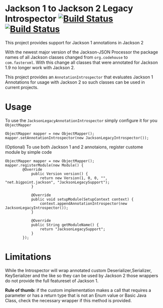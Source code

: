# Jackson 1 to Jackson 2 Legacy Introspector [![Build Status](https://travis-ci.org/Laures/jackson-legacy-introspector.png)](https://travis-ci.org/Laures/jackson-legacy-introspector) [![Build Status](https://buildhive.cloudbees.com/job/Laures/job/jackson-legacy-introspector/badge/icon)](https://buildhive.cloudbees.com/job/Laures/job/jackson-legacy-introspector/)
This project provides support for Jackson 1 annotations in Jackson 2

With the newest major version of the Jackson-JSON Processor the package names of all Jackson classes changed from `org.codehouse` to `com.fasterxml`. With this change all classes that were annotated for Jackson 1.9 no longer work with Jackson 2.

This project provides an `AnnotationIntrospector` that evaluates Jackson 1 Annotations for usage with Jackson 2 so such classes can be used in current projects.

# Usage

To use the `JacksonLegacyAnnotationIntrospector` simply configure it for you `ObjectMapper`

```
ObjectMapper mapper = new ObjectMapper();
mapper.setAnnotationIntrospector(new JacksonLegacyIntrospector());
```

(Optional) To use both Jackson 1 and 2 annotaions, register custome module by simple code

```
ObjectMapper mapper = new ObjectMapper();
mapper.registerModule(new Module() {
  		@Override
			public Version version() {
				return new Version(1, 0, 0, "", "net.bigpoint.jackson", "JacksonLegacySupport");
			}
			
			@Override
			public void setupModule(SetupContext context) {
				context.appendAnnotationIntrospector(new JacksonLegacyIntrospector());
			}
			
			@Override
			public String getModuleName() {
				return "JacksonLegacySupport";
			}
		});
```

# Limitations

While the Introspector will wrap annotated custom Deserializer,Serializer, KeySerializer and the like so they can be used by Jackson 2 those wrappers do not provide the full featureset of Jackson 1. 

**Rule of thumb:** if the custom implementation makes a call that requires a parameter or has a return type that is not an Enum value or Basic Java Class, check the necessary wrapper if this method is provided.

